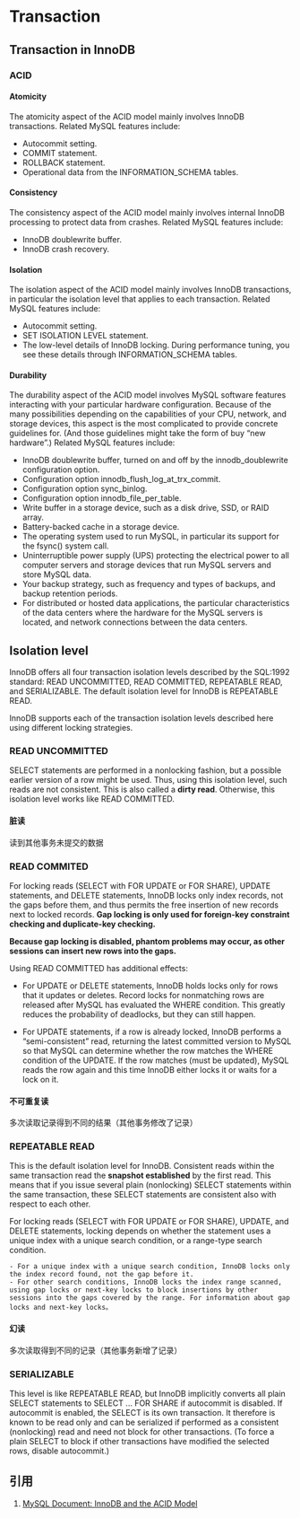 # Transaction

## Transaction in InnoDB

### ACID

#### Atomicity

The atomicity aspect of the ACID model mainly involves InnoDB transactions. Related MySQL features include:

- Autocommit setting.
- COMMIT statement.
- ROLLBACK statement.
- Operational data from the INFORMATION_SCHEMA tables.

#### Consistency

The consistency aspect of the ACID model mainly involves internal InnoDB processing to protect data from crashes. Related MySQL features include:

- InnoDB doublewrite buffer.
- InnoDB crash recovery.

#### Isolation

The isolation aspect of the ACID model mainly involves InnoDB transactions, in particular the isolation level that applies to each transaction. Related MySQL features include:

- Autocommit setting.
- SET ISOLATION LEVEL statement.
- The low-level details of InnoDB locking. During performance tuning, you see these details through INFORMATION_SCHEMA tables.

#### Durability

The durability aspect of the ACID model involves MySQL software features interacting with your particular hardware configuration. Because of the many possibilities depending on the capabilities of your CPU, network, and storage devices, this aspect is the most complicated to provide concrete guidelines for. (And those guidelines might take the form of buy “new hardware”.) Related MySQL features include:

- InnoDB doublewrite buffer, turned on and off by the innodb_doublewrite configuration option.
- Configuration option innodb_flush_log_at_trx_commit.
- Configuration option sync_binlog.
- Configuration option innodb_file_per_table.
- Write buffer in a storage device, such as a disk drive, SSD, or RAID array.
- Battery-backed cache in a storage device.
- The operating system used to run MySQL, in particular its support for the fsync() system call.
- Uninterruptible power supply (UPS) protecting the electrical power to all computer servers and storage devices that run MySQL servers and store MySQL data.
- Your backup strategy, such as frequency and types of backups, and backup retention periods.
- For distributed or hosted data applications, the particular characteristics of the data centers where the hardware for the MySQL servers is located, and network connections between the data centers.

## Isolation level

InnoDB offers all four transaction isolation levels described by the SQL:1992 standard: READ UNCOMMITTED, READ COMMITTED, REPEATABLE READ, and SERIALIZABLE. The default isolation level for InnoDB is REPEATABLE READ.

InnoDB supports each of the transaction isolation levels described here using different locking strategies.

### READ UNCOMMITTED

SELECT statements are performed in a nonlocking fashion, but a possible earlier version of a row might be used. Thus, using this isolation level, such reads are not consistent. This is also called a **dirty read**. Otherwise, this isolation level works like READ COMMITTED.

#### 脏读

读到其他事务未提交的数据

### READ COMMITED

For locking reads (SELECT with FOR UPDATE or FOR SHARE), UPDATE statements, and DELETE statements, InnoDB locks only index records, not the gaps before them, and thus permits the free insertion of new records next to locked records. **Gap locking is only used for foreign-key constraint checking and duplicate-key checking.**

**Because gap locking is disabled, phantom problems may occur, as other sessions can insert new rows into the gaps.**

Using READ COMMITTED has additional effects:

- For UPDATE or DELETE statements, InnoDB holds locks only for rows that it updates or deletes. Record locks for nonmatching rows are released after MySQL has evaluated the WHERE condition. This greatly reduces the probability of deadlocks, but they can still happen.

- For UPDATE statements, if a row is already locked, InnoDB performs a “semi-consistent” read, returning the latest committed version to MySQL so that MySQL can determine whether the row matches the WHERE condition of the UPDATE. If the row matches (must be updated), MySQL reads the row again and this time InnoDB either locks it or waits for a lock on it.

#### 不可重复读

多次读取记录得到不同的结果（其他事务修改了记录）

### REPEATABLE READ

This is the default isolation level for InnoDB. Consistent reads within the same transaction read the **snapshot established** by the first read. This means that if you issue several plain (nonlocking) SELECT statements within the same transaction, these SELECT statements are consistent also with respect to each other.

For locking reads (SELECT with FOR UPDATE or FOR SHARE), UPDATE, and DELETE statements, locking depends on whether the statement uses a unique index with a unique search condition, or a range-type search condition.

    - For a unique index with a unique search condition, InnoDB locks only the index record found, not the gap before it.
    - For other search conditions, InnoDB locks the index range scanned, using gap locks or next-key locks to block insertions by other sessions into the gaps covered by the range. For information about gap locks and next-key locks。

#### 幻读

多次读取得到不同的记录（其他事务新增了记录）

### SERIALIZABLE

This level is like REPEATABLE READ, but InnoDB implicitly converts all plain SELECT statements to SELECT ... FOR SHARE if autocommit is disabled. If autocommit is enabled, the SELECT is its own transaction. It therefore is known to be read only and can be serialized if performed as a consistent (nonlocking) read and need not block for other transactions. (To force a plain SELECT to block if other transactions have modified the selected rows, disable autocommit.)

## 引用

1. [MySQL Document: InnoDB and the ACID Model](https://dev.mysql.com/doc/refman/8.0/en/mysql-acid.html)